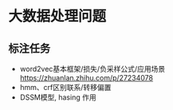 # 大数据处理问题


## 标注任务
- word2vec基本框架/损失/负采样公式/应用场景
https://zhuanlan.zhihu.com/p/27234078
- hmm、crf区别联系/转移偏置
- DSSM模型, hasing 作用
